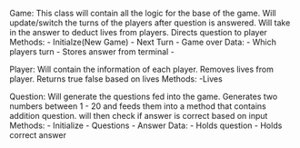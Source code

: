 Game: This class will contain all the logic for the base of the game. Will update/switch the turns of the players after question is answered. Will take in the answer to deduct lives from players. Directs question to player
Methods: - Initialze(New Game) - Next Turn - Game over
Data: - Which players turn - Stores answer from terminal -

Player: Will contain the information of each player. Removes lives from player. Returns true false based on lives
Methods: -Lives

Question: Will generate the questions fed into the game. Generates two numbers between 1 - 20 and feeds them into a method that contains addition question. will then check if answer is correct based on input
Methods: - Initialize - Questions - Answer
Data: - Holds question - Holds correct answer
